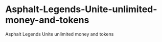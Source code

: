 # Asphalt-Legends-Unite-unlimited-money-and-tokens
Asphalt Legends Unite unlimited money and tokens
